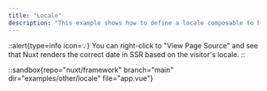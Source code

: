 ```yaml
---
title: "Locale"
description: "This example shows how to define a locale composable to handle the application's locale, both server and client side."
---
```


::alert{type=info icon=💡}
You can right-click to "View Page Source" and see that Nuxt renders the correct date in SSR based on the visitor's locale.
::

::sandbox{repo="nuxt/framework" branch="main" dir="examples/other/locale" file="app.vue"}
